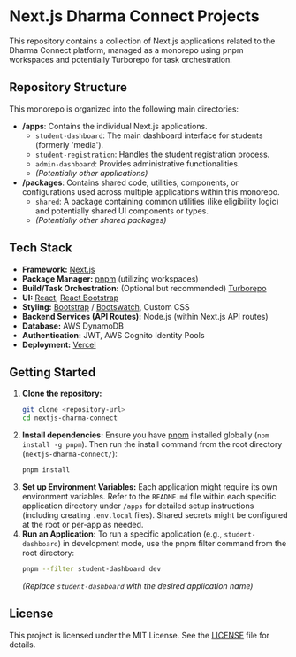 # Next.js Dharma Connect Projects

This repository contains a collection of Next.js applications related to the Dharma Connect platform, managed as a monorepo using pnpm workspaces and potentially Turborepo for task orchestration.

## Repository Structure

This monorepo is organized into the following main directories:

-   **/apps**: Contains the individual Next.js applications.
    -   `student-dashboard`: The main dashboard interface for students (formerly 'media').
    -   `student-registration`: Handles the student registration process.
    -   `admin-dashboard`: Provides administrative functionalities.
    -   *(Potentially other applications)*
-   **/packages**: Contains shared code, utilities, components, or configurations used across multiple applications within this monorepo.
    -   `shared`: A package containing common utilities (like eligibility logic) and potentially shared UI components or types.
    -   *(Potentially other shared packages)*

## Tech Stack

-   **Framework:** [Next.js](https://nextjs.org/)
-   **Package Manager:** [pnpm](https://pnpm.io/) (utilizing workspaces)
-   **Build/Task Orchestration:** (Optional but recommended) [Turborepo](https://turbo.build/repo)
-   **UI:** [React](https://react.dev/), [React Bootstrap](https://react-bootstrap.netlify.app/)
-   **Styling:** [Bootstrap](https://getbootstrap.com/) / [Bootswatch](https://bootswatch.com/), Custom CSS
-   **Backend Services (API Routes):** Node.js (within Next.js API routes)
-   **Database:** AWS DynamoDB
-   **Authentication:** JWT, AWS Cognito Identity Pools
-   **Deployment:** [Vercel](https://vercel.com/)

## Getting Started

1.  **Clone the repository:**
    ```bash
    git clone <repository-url>
    cd nextjs-dharma-connect
    ```
2.  **Install dependencies:** Ensure you have [pnpm](https://pnpm.io/installation) installed globally (`npm install -g pnpm`). Then run the install command from the root directory (`nextjs-dharma-connect/`):
    ```bash
    pnpm install
    ```
3.  **Set up Environment Variables:** Each application might require its own environment variables. Refer to the `README.md` file within each specific application directory under `/apps` for detailed setup instructions (including creating `.env.local` files). Shared secrets might be configured at the root or per-app as needed.
4.  **Run an Application:** To run a specific application (e.g., `student-dashboard`) in development mode, use the pnpm filter command from the root directory:
    ```bash
    pnpm --filter student-dashboard dev
    ```
    *(Replace `student-dashboard` with the desired application name)*

## License

This project is licensed under the MIT License. See the [LICENSE](LICENSE) file for details.


